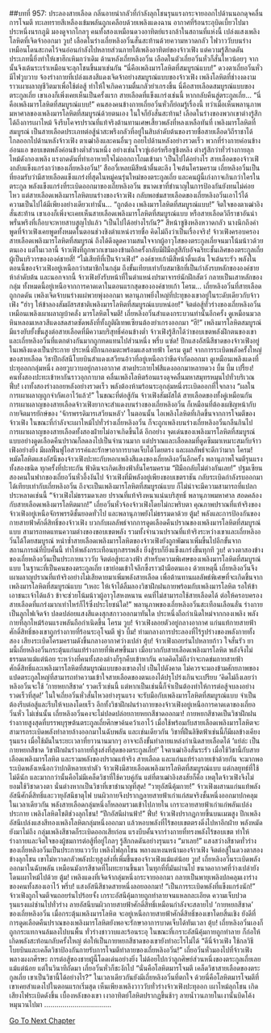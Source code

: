 ##บทที่ 957: ประลองสายเลือด
กลิ่นอายน่ากลัวที่กำลังลุกโชนรุนแรงกระจายออกไปด้านนอกดุจคลื่นการโจมตี
ทะเลทรายสีเหลืองเข้มพลันถูกเคลือบด้วยเพลิงแดงฉาน อากาศที่ร้อนระอุบิดเบี้ยวไปมาประหนึ่งนรกภูมิ
มองดูจากไกลๆ คนทั้งสองเหมือนดวงอาทิตย์แรงกล้าในสถานที่แห่งนี้ เปล่งแสงเพลิงโลหิตที่เจิดจ้าออกมา
วูบ!
เลือดในร่างเถี่ยหลิงอวิ๋นสั่นสะท้านด้วยความหวาดกลัว ไฟวาววับบนร่างเหมือนโดนสะกดไว้จนอ่อนกำลังไปหลายส่วนภายใต้เพลิงอาทิตย์ของจ้าวเฟิง แต่ความรู้สึกดดันประเภทนี้ยิ่งทำให้เขาฮึกเหิมกว่าเดิม
ด้านหลังเถี่ยหลิงอวิ๋น เลือดในตัวเถี่ยอวิ๋นหั่วก็สั่นไหวน้อยๆ จากนั้นจึงเต้นระเร่าเหมือนจะลุกโชนขึ้นมาเช่นกัน
“นี่คือเพลิงมารโลหิตที่สมบูรณ์แบบ!”
ดวงตาเถี่ยอวิ๋นหั่วมีไฟวูบวาบ จ้องร่างกายที่เปล่งแสงสีแดงเจิดจ้าอย่างสมบูรณ์แบบของจ้าวเฟิง เพลิงโลหิตที่ช่างงดงามราวเผาผลาญชีวิตมาเพื่อใช้ต่อสู้ ทำให้ใจเกิดความตื่นกลัวยำเกรงขึ้น
นี่คือสายเลือดสมบูรณ์แบบของตระกูลเถี่ย เขาเองก็เพิ่งเคยเห็นเป็นครั้งแรก
สายเลือดที่แข็งแกร่งเช่นนี้ หากกลับคืนสู่ตระกูลเถี่ย…
“นี่คือเพลิงมารโลหิตที่สมบูรณ์แบบ!”
คนสองคนข้างกายเถี่ยอวิ๋นหั่วก็ย่อมรู้เรื่องนี้ ทว่าเมื่อเห็นพลานุภาพมหาศาลของเพลิงมารโลหิตที่สมบูรณ์ด้วยตนเอง ในใจก็ยังสั่นสะท้าน!
เลือดในร่างของพวกเขาต่างรู้สึกได้ถึงการเผาไหม้ จึงรีบโคจรปราณที่แท้จริงต้านทานเศษเสี้ยวพลังที่หลงเหลือทันที่
เพลิงมารโลหิตที่สมบูรณ์ เป็นสายเลือดประเภทต่อสู้น่าสะพรึงกลัวที่อยู่ในสิบลำดับต้นของรายชื่อสายเลือดวิถีราชาได้
ไกลออกไปด้านหลังจ้าวเฟิง ตาเฒ่าอิงและคนอื่นๆ ถอยไปด้านหลังอย่างรวดเร็ว
พวกที่ร่างกายค่อนข้างอ่อนแอ ขอบเขตพลังค่อนข้างต่ำส่วนหนึ่ง อย่างเช่นโจวซู่เอ๋อร์หรือซูชิงหลิง ต่างรู้สึกว่าทั่วร่างกายลุกไหม้ดังกองเพลิง แรงกดดันที่ทำเอาหายใจไม่ออกถาโถมเข้ามา
‘เป็นไปได้อย่างไร สายเลือดของจ้าวเฟิงกลับแข็งแกร่งกว่าของเถี่ยหลิงอวิ๋น!’
สืออวี่เหลยมีสีหน้าตื่นตะลึง ใจเต้นโครมคราม
เถี่ยหลิงอวิ๋นเป็นที่ยอมรับว่ามีสายเลือดแข็งแกร่งที่สุดในหมู่คนรุ่นใหม่ของตระกูลเถี่ย และคนผู้นี้เก่งกาจเกินกว่าใครในตระกูล
พลังแข็งแกร่งที่ระเบิดออกมาของเถี่ยหลิงอวิ๋น ขนาดเขาที่ชำนาญในการป้องกันยังทนไม่ค่อยไหว
แต่สายเลือดเพลิงมารโลหิตบนร่างของจ้าวเฟิง กลับพอข่มสายเลือดของเถี่ยหลิงอวิ๋นเอาไว้ได้
ความเป็นไปได้มีเพียงอย่างเดียวเท่านั้น…
“ถูกต้อง เพลิงมารโลหิตที่สมบูรณ์แบบ!”
จิตใจของตาเฒ่าอิงสั่นสะท้าน เขาเองก็เพิ่งจะเคยเห็นสายเลือดเพลิงมารโลหิตที่สมบูรณ์แบบ หรือสายเลือดวิถีราชาอันน่าพรั่นพรึงที่เกือบจะหายสาบสูญไปแล้ว
“เป็นไปได้อย่างไรกัน?”
สีหน้าซูชิงหลิงหวาดกลัว นางนึกถึงคำพูดที่จ้าวเฟิงเคยพูดทั้งหมดในตอนช่วงชิงตำแหน่งรายชื่อ
คิดไม่ถึงว่าเป็นเรื่องจริง!
จ้าวเฟิงครอบครองสายเลือดเพลิงมารโลหิตที่สมบูรณ์ ถึงได้ดึงดูดความสนใจจากผู้อาวุโสของตระกูลเถี่ยจนมาโน้มน้าวด้วยตนเอง
แต่ในเวลานี้ จ้าวเฟิงที่ถูกพวกเขามองข้ามอีกครั้งกลับมีฝีมือสูสีกับอัจฉริยะชั้นเลิศของตระกูลเถี่ยผู้เป็นบริวารขององค์ชายสี่!
“ไม่เสียทีที่เป็นจ้าวเฟิง!”
องค์ชายเก้ามีสีหน้าตื่นเต้น ใจเต้นระรัว
พลังในตอนนี้ของจ้าวเฟิงอยู่เหนือกว่าสมาชิกในกลุ่ม ถึงขั้นเทียบเท่ากับสมาชิกที่เป็นกำลังรบหลักขององค์ชายห้าลำดับต้น
และนอกจากนี้ จ้าวเฟิงยังรับหน้าที่ในตำแหน่งปรมาจารย์นักฝึกสัตว์ กลายเป็นเสาหลักของกลุ่ม ทั้งหมดนี้อยู่เหนือจากการคาดเดาในตอนแรกสุดขององค์ชายเก้า
โครม…
เถี่ยหลิงอวิ๋นที่สายเลือดถูกกดดัน เพลิงเจิดจ้าบนร่างแผ่พวยพุ่งออกมา พลานุภาพยิ่งใหญ่ที่ปะทุของเขาอยู่ในระดับเดียวกับจ้าวเฟิง
“ฮ่าๆ ให้ข้าลองสัมผัสรสชาติเพลิงมารโลหิตที่สมบูรณ์แบบหน่อย!”
จิตต่อสู้ทั่วร่างของเถี่ยหลิงอวิ๋นเหมือนเพลิงเผาผลาญบ้าคลั่ง
มารโลหิตโจมตี!
เถี่ยหลิงอวิ๋นสำแดงกระบวนท่านั้นอีกครั้ง ดูเหมือนมวลหินหลอมเหลวสีแดงสดสาดซัดพลังที่ทั้งภูติผีเทพเซียนต้องยำเกรงออกมา
“ฮึ!”
เพลิงมารโลหิตสมบูรณ์ มีแรงยับยั้งขั้นสูงต่อสายเลือดที่มีความบริสุทธิ์ค่อนข้างต่ำ จ้าวเฟิงรู้สึกได้ว่าขอบเขตพลังฝึกตนของเขาและเถี่ยหลิงอวิ๋นที่แตกต่างกันมากถูกทดแทนไปส่วนหนึ่ง
พรึ่บ แซ่ด!
ปีกแสงอัสนีสีชาดของจ้าวเฟิงอยู่ในเพลิงแดงเป็นประกาย ประหนึ่งปีกนกอมตะพร้อมแสงสายฟ้า
โครม ตูม!
จากการระเบิดพลังครั้งใหญ่ของสายเลือด วิชาปีกอัสนีโบยบินสำแดงเสวียนอ้าวที่อยู่เหนือกว่าขีดจำกัดออกมา ดูเหมือนเพลิงแดงที่ปะทุออกกลุ่มหนึ่ง ลอยวูบวาบอยู่กลางอากาศ สาดประกายไฟสีแดงออกมาหลายดวง
บึ้ม บึ้ม เปรี้ยง!
คนทั้งสองปะทะเข้าหากันราวอุกกาบาต คลื่นเพลิงโลหิตร้อนแรงดุจคลื่นมหาสมุทรหมุนไปทั่วบริเวณ
ฟึ่บ!
เงาทั้งสองร่างถอยหลังอย่างรวดเร็ว พลังต้องห้ามร้อนระอุกลุ่มหนึ่งระเบิดออกที่ใจกลาง
“ผลในการเผาผลาญถูกจำกัดเอาไว้แล้ว!”
ในขณะที่ต่อสู้กัน จ้าวเฟิงสัมผัสได้
สายเลือดของทั้งคู่เหมือนกัน การเผาผลาญของสายเลือดจ้าวเฟิงยากจะสำแดงบนร่างของเถี่ยหลิงอวิ๋น
ก็เหมือนที่ต้องเผชิญหน้ากับกายจิตมารยักษ์ของ ‘จักรพรรดิมารเสวียนหลัว’ ในตอนนั้น
ไอเพลิงโลหิตที่เกิดขึ้นจากการโจมตีของจ้าวเฟิง ในขณะที่กำลังจะเผาไหม้ไปทั่วร่างเถี่ยหลิงอวิ๋น ก็จะถูกเพลิงบนร่างเถี่ยหลิงอวิ๋นกลืนกินไป
การเผาผลาญของสายเลือดทั้งสองฝ่ายไม่อาจเกิดขึ้นได้
อีกอย่าง จุดเด่นของเพลิงมารโลหิตที่สมบูรณ์แบบอย่างดูดเลือดคืนปราณก็ลดลงไปเป็นจำนวนมาก
แต่ปราณและเลือดลมที่ดูดซึมมาเหมาะสมกับจ้าวเฟิงอย่างยิ่ง
มีผลฟื้นฟูไอสวรรค์และรักษาอาการบาดเจ็บได้โดยตรง และผลลัพธ์จะดีกว่ามาก
โครม!
หมัดโลหิตแสงอัสนีของจ้าวเฟิงปะทะกับหอกเพลิงสีแดงของเถี่ยหลิงอวิ๋นอีกครั้ง
พลานุภาพโจมตีรุนแรงทั้งสองชนิด ทุกครั้งที่ปะทะกัน ฟ้าดินจะเกิดเสียงฟ้าลั่นโครมคราม
“ฝีมือกลับไม่ต่างกันเลย!”
ปฐมเซียนสองคนในฟากของเถี่ยอวิ๋นหั่วอึ้งงันไป
จ้าวเฟิงที่มีพลังอยู่เพียงขอบเขตราชัน กลับระเบิดกำลังรบออกมาได้เทียบเท่ากับเถี่ยหลิงอวิ๋น
ถึงจะเป็นเพลิงมารโลหิตที่สมบูรณ์แบบ ก็ไม่น่าจะมีความสามารถที่แปลกประหลาดเช่นนี้
“จ้าวเฟิงไม่ธรรมดาเลย ปราณที่แท้จริงหนาแน่นบริสุทธิ์ พลานุภาพมหาศาล สอดคล้องกับสายเลือดเพลิงมารโลหิตมาก!”
เถี่ยอวิ๋นหั่วจ้องจ้าวเฟิงโดยไม่กะพริบตา
คุณภาพปราณที่แท้จริงของจ้าวเฟิงอยู่เหนือจักรพรรดิชั้นยอดทั่วไป และพลานุภาพยังไม่ธรรมดาด้วย
ตู้ม!
พลังและการป้องกันของกายสายฟ้าศักดิ์สิทธิ์ของจ้าวเฟิง บวกกับผลลัพธ์จากการดูดเลือดคืนปราณของเพลิงมารโลหิตที่สมบูรณ์แบบ สามารถทดแทนความต่างของขอบเขตพลัง รวมทั้งจำนวนปราณที่แท้จริงระหว่างเขาและเถี่ยหลิงอวิ๋นได้โดยสมบูรณ์
หนำซ้ำสายเลือดเพลิงมารโลหิตของจ้าวเฟิงยังถูกพัฒนาเพิ่มขึ้นไปอีกขั้นจากสถานการณ์ที่บีบคั้นนี้ ทำให้พลังกระเทือนทุกสรรพสิ่ง ยิ่งสู้รบก็ยิ่งแข็งแกร่งขึ้นทุกที
วูบ!
ดวงตาสองข้างของเถี่ยหลิงอวิ๋นเป็นประกายแวววับ จิตต่อสู้ทะลวงฟ้า
สำหรับความพิเศษของเพลิงมารโลหิตที่สมบูรณ์แบบ ในฐานะที่เป็นคนของตระกูลเถี่ย เขาย่อมเข้าใจลึกซึ้งราวฝ่ามือตนเอง
ด้วยเหตุนี้ เถี่ยหลิงอวิ๋นจึงเผาผลาญปราณที่แท้จริงอย่างไม่เสียดายมาเพิ่มพลังสายเลือด เพื่อต้านทานผลลัพธ์พิเศษที่จะเกิดขึ้นจากเพลิงมารโลหิตที่สมบูรณ์แบบ
“เหอะ ให้เจ้าได้ลิ้มลองวิชาฝึกฝนกายพร้อมกับเพลิงมารโลหิต รอให้ข้าเอาชนะเจ้าได้แล้ว ข้าจะช่วยโน้มน้าวผู้อาวุโสหงหนาน คนที่ไม่สามารถใช้สายเลือดได้ ต่อให้ครอบครองสายเลือดที่แกร่งมากเท่าไหร่ก็ไร้ซึ่งประโยชน์ใด!”
พลานุภาพของเถี่ยหลิงอวิ๋นสะเทือนเลือนลั่น ร่างกายเป็นลูกไฟเจิดจ้า ปลดปล่อยแสงสีแดงสุกสกาวออกมาทันใด ประหนึ่งถือกำเนิดใหม่จากกองเพลิง พลังกายที่ลุกไหม้ร้อนแรงพลันถือกำเนิดขึ้น
โครม วูบ!
จ้าวเฟิงลอยตัวอยู่กลางอากาศ แก่นแท้กายสายฟ้าศักดิ์สิทธิ์ของเขาถูกร่างกายที่ร้อนระอุโจมตี
พู่ว บึ้ม!
ท่ามกลางการประลองที่ไร้รูปร่างของพลังกายทั้งสอง เสียงระเบิดโครมครามดังขึ้นกลางอากาศว่างเปล่า
ตุ้บ!
จ้าวเฟิงถอยร่นไปหลายก้าว ใจสั่นรัว
ยามนี้เถี่ยหลิงอวิ๋นกระตุ้นแก่นแท้ร่างกายที่พิเศษขึ้นมา เมื่อบวกกับสายเลือดเพลิงมารโลหิต พลังจึงไม่ธรรมดาแม้แต่น้อย
ระหว่างที่คนทั้งสองต่างก็รุกคืบเข้าหากัน คาดคิดไม่ถึงว่าจะกดข่มกายสายฟ้าศักดิ์สิทธิ์และเพลิงมารโลหิตที่สมบูรณ์แบบของเขาลงไป
เป็นไปดังคาด ไม่ควรจะมองข้ามศักยภาพของแปดตระกูลใหญ่ที่สามารถทำความเข้าใจสายเลือดของตนเองได้ปรุโปร่งเกินจะเปรียบ
‘คิดไม่ถึงเลยว่าหลิงอวิ๋นจะใช้ ‘กายหยกสีชาด’ รวดเร็วเช่นนี้ แต่หากเป็นเช่นนี้ก็จำเป็นต้องทำให้การต่อสู้จบลงอย่างรวดเร็วที่สุด!’
ในใจเถี่ยอวิ๋นหั่วสั่นไหวอย่างรุนแรง
จะรับมือกับเพลิงมารโลหิตที่สมบูรณ์แบบ จำเป็นต้องรีบต่อสู้และรีบให้จบลงโดยเร็ว
อีกทั้งวิชาฝึกฝนร่างกายของจ้าวเฟิงอยู่เหนือการคาดเดาของเถี่ยอวิ๋นหั่ว
ไม่เช่นนั้น เถี่ยหลิงอวิ๋นคงจะไม่ปลดปล่อยกายหยกสีชาดออกมา!
กายหยกสีชาดเป็นวิชาฝึกฝนร่างกายสูงสุดที่บรรพบุรุษต้นตระกูลเถี่ยศึกษาค้นคว้าเอาไว้ เมื่อใช้พร้อมกับสายเลือดเพลิงมารโลหิตจะสามารถระเบิดพลังทำลายล้างออกมาในฉับพลัน
และเช่นเดียวกัน วิชาที่ฝืนลิขิตฟ้าเช่นนี้ก็มีผลข้างเคียงรุนแรง เมื่อใช้มันในระยะเวลาที่ยาวนานมากๆ อาจจะถึงขั้นทำลายแหล่งกำเนิดสายเลือดได้
‘แย่ล่ะ เป็นกายหยกสีชาด วิชาฝึกฝนร่างกายที่สูงส่งที่สุดของตระกูลเถี่ย!’
ใจตาเฒ่าอิงสั่นระรัว
เมื่อใช้วิชานี้กับสายเลือดเพลิงมารโลหิต และรวมพลังของปราณแท้จริง สายเลือด และแก่นแท้ร่างกายเข้าด้วยกัน จะมากพอระเบิดพลังเหนือกว่าปกติหลายเท่าตัว
จ้าวเฟิงมีสายเลือดเพลิงมารโลหิตที่สมบูรณ์แบบ แต่กลยุทธ์ที่ใช้ไม่ดีนัก และมากกว่านั้นคือไม่มีเคล็ดวิชาที่ใช้ควบคู่กัน
แต่ที่ตาเฒ่าอิงสงสัยก็คือ เหตุใดจ้าวเฟิงจึงไม่ยอมใช้วิชาดวงตา นั่นต่างหากเป็นวิชาที่เขาชำนาญที่สุด!
“วายุอัสนีคุ้มกาย!”
จ้าวเฟิงผสานแก่นแท้พลังอัสนีศักดิ์สิทธิ์และวายุอัสนีธาตุไฟ บนผิวกายจึงปรากฏลายสายฟ้าเก่าแก่สมจริงชั้นหนึ่งออกมาปกคลุม
ในเวลาเดียวกัน พลังสายเลือดกลุ่มหนึ่งก็หลอมรวมเข้าไปภายใน
เกราะลายสายฟ้าเก่าแก่พลันเปล่งประกาย เพลิงโลหิตโชติช่วงลุกโชน!
“ปีกอัสนีผ่านฟ้า!”
ฟึ่บ!
จ้าวเฟิงปรากฏกายขึ้นบนเมฆสูง ปีกเพลิงอัสนีเปล่งแสงสีทองเพลิงโลหิตกลุ่มหนึ่งออกมา แล้วหอบพลังที่ไร้ขอบเขตตรงดิ่งไปหาอีกฝ่าย
พลังหมัดยังมาไม่ถึง กลุ่มเพลิงสีชาดก็ระเบิดออกเสียก่อน แรงบีบคั้นจากร่างกายที่ทรงพลังไร้ขอบเขต ทำให้ร่างกายและจิตใจของผู้ชมการต่อสู้ที่อยู่ไกลๆ รู้สึกกดดันอย่างรุนแรง
“มาเลย!”
แสงสว่างสีชาดทั่วร่างของเถี่ยหลิงอวิ๋นเป็นประกายแวววับ เพลิงไฟลุกโชน พลางแหงนหน้ามองจ้าวเฟิง จิตต่อสู้ในดวงตาสองข้างลุกโชน
เขาไม่หวาดกลัวพลังปะทุสูงส่งที่เพิ่มขึ้นของจ้าวเฟิงแม้แต่น้อย
วูบ!
เถี่ยหลิงอวิ๋นระเบิดพลังออกมาในฉับพลัน เหมือนมังกรสีชาดที่โผทะยานขึ้นมา ในทุกที่ที่มันผ่านไป ขนาดอากาศที่ว่างเปล่ายังโดนเผาไหม้ไปด้วย
ตู้ม!
เพลิงแดงที่เจิดจ้ากลุ่มหนึ่งกระจายออกมา กลายเป็นพายุเพลิงปกคลุมเงาร่างของคนทั้งสองเอาไว้
พรึ่บ!
แสงอัสนีสีชาดสายหนึ่งลอยออกมา!
“เป็นการระเบิดพลังที่แข็งแกร่งนัก!”
จ้าวเฟิงถูกโจมตีจนถอยร่นไปร้อยจั้ง เกราะอัสนีคุ้มกายถูกทำลายจนแหลกละเอียด ความเจ็บปวดรุนแรงแผ่ซ่านไปทั่วร่าง ลายอัสนีบนผิวกายสายฟ้าศักดิ์สิทธิ์เหมือนกำลังจะสลายไป
‘กายหยกสีชาด’ ของเถี่ยหลิงอวิ๋น เมื่อกระตุ้นเพลิงมารโลหิต จะอยู่เหนือกายสายฟ้าศักดิ์สิทธิ์ของเขาโดยสิ้นเชิง
ยังดีที่การดูดเลือดคืนปราณของเพลิงมารโลหิตยังพอจะรักษาอาการบาดเจ็บได้ทันเวลา
ตุ้บ!
เถี่ยหลิงอวิ๋นเองก็ถูกกระแทกจนล้มลงไปบนพื้น ทั่วร่างชาวาบและร้อนระอุ
ในขณะที่เกราะอัสนีคุ้มกายถูกทำลาย ก็ก่อให้เกิดพลังสะท้อนกลับครั้งใหญ่ ต่อให้เป็นกายหยกสีชาดของเขายังทำอะไรไม่ได้
“ดีนี่จ้าวเฟิง ใช้กลวิธีโบยบินและเคล็ดวิชาป้องกันกายรับการโจมตีทำลายของเถี่ยหลิงอวิ๋น!”
เถี่ยอวิ๋นหั่วมองไปที่จ้าวเฟิงพลางผงกศีรษะ
การต่อสู้ของชายผู้นี้โดดเด่นอย่างยิ่ง ไม่ด้อยไปกว่าลูกศิษย์ส่วนหนึ่งของตระกูลเถี่ยเลยแม้แต่น้อย
แต่ในวินาทีถัดมา เถี่ยอวิ๋นหั่วก็ชะงักไป
“นั่นคือโลหิตมารโจมตี เคล็ดวิชาสายเลือดของตระกูลเถี่ย เขาเป็นวิชานี้ได้อย่างไร?”
ในเวลาเดียวกันยังมีเถี่ยหลิงอวิ๋นที่ตกใจ ด้วยนี่คือโลหิตมารโจมตีที่เขาเคยสำแดงไปในตอนแรกเริ่มสุด
เห็นเพียงเพลิงวาววับทั่วร่างจ้าวเฟิงปะทุออก เผาไหม้ลุกโชน เกิดเสียงไฟระเบิดดังขึ้น
เบื้องหลังของเขา เงาอาทิตย์โลหิตปรากฏขึ้นช้าๆ ลายน้ำวนภายในเงานั้นบิดโค้งหมุนวนไปมา
……………………………


[Go To Next Chapter]( ./195.md)
